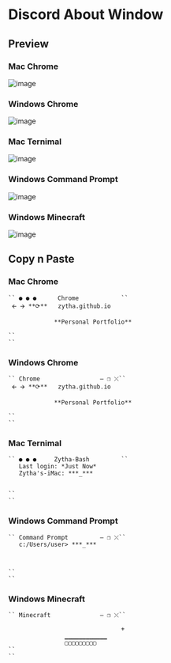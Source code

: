 # Discord About Window
<!-- Place this tag where you want the button to render. -->
## Preview

### Mac Chrome
![image](https://user-images.githubusercontent.com/71582030/153006636-3e5da019-bfd8-4de8-b5bb-ff2563b189a0.png)

### Windows Chrome
![image](https://user-images.githubusercontent.com/71582030/153007803-558df56e-4d7e-4f06-a30d-75b2d5122cc6.png)

### Mac Ternimal
![image](https://user-images.githubusercontent.com/71582030/153011512-e9d3e2a1-413c-4626-acf2-46475a94eaf7.png)

### Windows Command Prompt
![image](https://user-images.githubusercontent.com/71582030/153012036-4e65e6de-f642-4c5e-9979-f4b91341c69f.png)

### Windows Minecraft
![image](https://user-images.githubusercontent.com/71582030/153322031-3212c910-2494-47f4-b139-1750665b7f96.png)

## Copy n Paste

### Mac Chrome
```
`` ● ● ●      Chrome            ``
 🡨 🡪 **⟳**   zytha.github.io 

             **Personal Portfolio**

``                              
``
```

### Windows Chrome
```
`` Chrome                 — ❐ ⤬``
 🡨 🡪 **⟳**   zytha.github.io 

             **Personal Portfolio**

``                              
``
```

### Mac Ternimal

```
`` ● ● ●     Zytha-Bash         ``
   Last login: *Just Now* 
   Zytha's-iMac: ***_***


``                              
``
```

### Windows Command Prompt
```
`` Command Prompt         — ❐ ⤬``
   c:/Users/user> ***_***



``                              
``
```

### Windows Minecraft
```
`` Minecraft              — ❐ ⤬`` 

                                +
                ▁▁▁▁▁▁▁▁▁▁▁▁
                ▢▢▢▢▢▢▢▢▢
``                              
``
```


